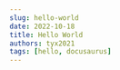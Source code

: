 ```yaml
---
slug: hello-world
date: 2022-10-18
title: Hello World
authors: tyx2021
tags: [hello, docusaurus]
---
```


